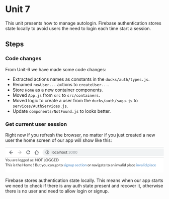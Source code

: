 # Unit 7

This unit presents how to manage autologin. Firebase authentication stores state locally to avoid users the need to login each time start a session.

## Steps

### Code changes

From Unit-6 we have made some code changes:

- Extracted actions names as constants in the `ducks/auth/types.js`.
- Renamed `newUser...` actions to `createUser...`.
- Store `Home` as a new container components.
- Moved `App.js` from `src` to `src/containers`.
- Moved logic to create a user from the `ducks/auth/saga.js` to `services/AuthServices.js`.
- Update `components/NotFound.js` to looks better.

### Get current user session

Right now if you refresh the browser, no matter if you just created a new user the home screen of our app will show like this:

![home](../images/020.png)

Firebase stores authentication state locally. This means when our app starts we need to check if there is any auth state present and recover it, otherwise there is no user and need to allow login or signup.

